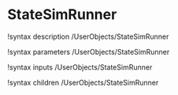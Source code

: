 <!-- MOOSE Documentation Stub: Remove this when content is added. -->

# StateSimRunner
!syntax description /UserObjects/StateSimRunner

!syntax parameters /UserObjects/StateSimRunner

!syntax inputs /UserObjects/StateSimRunner

!syntax children /UserObjects/StateSimRunner
